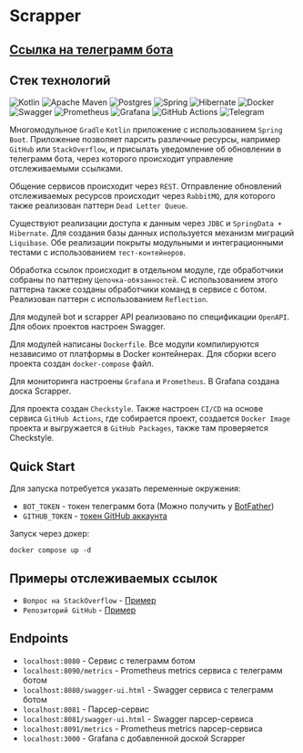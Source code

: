 # Scrapper

## [Ссылка на телеграмм бота](https://t.me/scrapper_tg_bot)

## Стек технологий

![Kotlin](https://img.shields.io/badge/kotlin-%23F98236.svg?style=for-the-badge&logo=kotlin&logoColor=white)
![Apache Maven](https://img.shields.io/badge/Gradle-02303A?style=for-the-badge&logo=Gradle&logoColor=white)
![Postgres](https://img.shields.io/badge/postgres-%23316192.svg?style=for-the-badge&logo=postgresql&logoColor=white)
![Spring](https://img.shields.io/badge/spring-%236DB33F.svg?style=for-the-badge&logo=spring&logoColor=white)
![Hibernate](https://img.shields.io/badge/Hibernate-59666C?style=for-the-badge&logo=Hibernate&logoColor=white)
![Docker](https://img.shields.io/badge/docker-%230db7ed.svg?style=for-the-badge&logo=docker&logoColor=white)
![Swagger](https://img.shields.io/badge/-Swagger-%23Clojure?style=for-the-badge&logo=swagger&logoColor=white)
![Prometheus](https://img.shields.io/badge/Prometheus-E6522C?style=for-the-badge&logo=Prometheus&logoColor=white)
![Grafana](https://img.shields.io/badge/grafana-%23F46800.svg?style=for-the-badge&logo=grafana&logoColor=white)
![GitHub Actions](https://img.shields.io/badge/github%20actions-%232671E5.svg?style=for-the-badge&logo=githubactions&logoColor=white)
![Telegram](https://img.shields.io/badge/Telegram-2CA5E0?style=for-the-badge&logo=telegram&logoColor=white)

Многомодульное `Gradle` `Kotlin` приложение с использованием `Spring Boot`.
Приложение позволяет парсить различные ресурсы, например `GitHub` или `StackOverflow`, и присылать уведомление
об обновлении в телеграмм бота, через которого происходит управление отслеживаемыми ссылками.

Общение сервисов происходит через `REST`.
Отправление обновлений отслеживаемых ресурсов происходит через `RabbitMQ`,
для которого также реализован паттерн `Dead Letter Queue`.

Существуют реализации доступа к данным через `JDBC` и `SpringData + Hibernate`.
Для создания базы данных используется механизм миграций `Liquibase`.
Обе реализации покрыты модульными и интеграционными тестами с использованием `тест-контейнеров`.

Обработка ссылок происходит в отдельном модуле, где обработчики собраны по паттерну `Цепочка-обязанностей`.
С использованием этого паттерна также созданы обработчики команд в сервисе с ботом.
Реализован паттерн с использованием `Reflection`.

Для модулей bot и scrapper API реализовано по спецификации `OpenAPI`. Для обоих проектов настроен Swagger.

Для модулей написаны `Dockerfile`.
Все модули компилируются независимо от платформы в Docker контейнерах.
Для сборки всего проекта создан `docker-compose` файл.

Для мониторинга настроены `Grafana` и `Prometheus`. В Grafana создана доска Scrapper.

Для проекта создан `Checkstyle`. Также настроен `CI/CD` на основе сервиса `GitHub Actions`,
где собирается проект, создается `Docker Image` проекта и выгружается в `GitHub Packages`,
также там проверяется Checkstyle.

## Quick Start

Для запуска потребуется указать переменные окружения:
- `BOT_TOKEN` - токен телеграмм бота (Можно получить у [BotFather](https://t.me/BotFather))
- `GITHUB_TOKEN` - [токен GitHub аккаунта](https://docs.github.com/en/authentication/keeping-your-account-and-data-secure/creating-a-personal-access-token)

Запуск через докер:
```shell
docker compose up -d 
```

## Примеры отслеживаемых ссылок

- `Вопрос на StackOverflow` - [Пример](https://stackoverflow.com/questions/927358/how-do-i-undo-the-most-recent-local-commits-in-git)
- `Репозиторий GitHub` - [Пример](https://github.com/fedinairn08/scrapper)

## Endpoints

- `localhost:8080` - Сервис с телеграмм ботом
- `localhost:8090/metrics` - Prometheus metrics сервиса с телеграмм ботом
- `localhost:8080/swagger-ui.html` - Swagger сервиса с телеграмм ботом
- `localhost:8081` - Парсер-сервис
- `localhost:8081/swagger-ui.html` - Swagger парсер-сервиса
- `localhost:8091/metrics` - Prometheus metrics парсер-сервиса
- `localhost:3000` - Grafana с добавленной доской Scrapper



